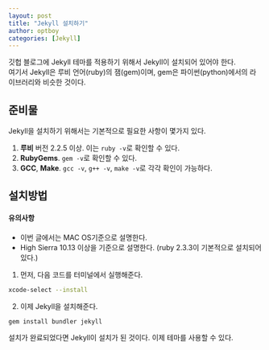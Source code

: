 ```yaml
---
layout: post
title: "Jekyll 설치하기"
author: optboy
categories: [Jekyll]
---
```


깃헙 블로그에 Jekyll 테마를 적용하기 위해서 Jekyll이 설치되어 있어야 한다.  
여기서 Jekyll은 루비 언어(ruby)의 잼(gem)이며, gem은 파이썬(python)에서의 라이브러리와 비슷한 것이다.

## 준비물  

Jekyll을 설치하기 위해서는 기본적으로 필요한 사항이 몇가지 있다.

1. **루비** 버전 2.2.5 이상. 이는 `ruby -v`로 확인할 수 있다.  
2. **RubyGems**. `gem -v`로 확인할 수 있다.   
3. **GCC**, **Make**. `gcc -v`, `g++ -v`, `make -v`로 각각 확인이 가능하다.  

## 설치방법

#### 유의사항
* 이번 글에서는 MAC OS기준으로 설명한다.  
* High Sierra 10.13 이상을 기준으로 설명한다. (ruby 2.3.3이 기본적으로 설치되어 있다.)  

1. 먼저, 다음 코드를 터미널에서 실행해준다.
```bash
xcode-select --install
```
2. 이제 Jekyll을 설치해준다.  
```bash
gem install bundler jekyll
```  

설치가 완료되었다면 Jekyll이 설치가 된 것이다. 이제 테마를 사용할 수 있다.

